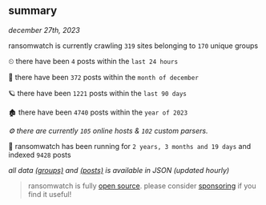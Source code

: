 
## summary
_december 27th, 2023_

ransomwatch is currently crawling `319` sites belonging to `170` unique groups

⏲ there have been `4` posts within the `last 24 hours`

🦈 there have been `372` posts within the `month of december`

🪐 there have been `1221` posts within the `last 90 days`

🏚 there have been `4740` posts within the `year of 2023`

_⚙️ there are currently `105` online hosts & `102` custom parsers._

🦕 ransomwatch has been running for `2 years, 3 months and 19 days` and indexed `9428` posts

_all data  [(groups)](http://ransomwhat.telemetry.ltd/groups) and [(posts)](http://ransomwhat.telemetry.ltd/posts) is available in JSON (updated hourly)_

> ransomwatch is fully [open source](https://github.com/joshhighet/ransomwatch#ransomwatch--). please consider [sponsoring](https://github.com/sponsors/joshhighet) if you find it useful!
